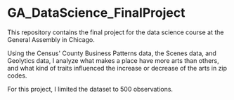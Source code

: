 # GA_DataScience_FinalProject

This repository contains the final project for the data science course at the General Assembly in Chicago. 

Using the Census' County Business Patterns data, the Scenes data, and Geolytics data, I analyze what makes a place have more arts than others, and what kind of traits influenced the increase or decrease of the arts in zip codes. 

For this project, I limited the dataset to 500 observations. 